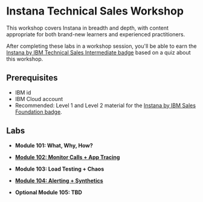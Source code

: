 # Instana Technical Sales Workshop

This workshop covers Instana in breadth and depth, with content appropriate for both brand-new learners and experienced practitioners.

After completing these labs in a workshop session, you'll be able to earn the [Instana by IBM Technical Sales Intermediate badge](https://www.credly.com/org/ibm/badge/instana-by-ibm-technical-sales-intermediate) based on a quiz about this workshop.

## Prerequisites

- IBM id
- IBM Cloud account
- Recommended: Level 1 and Level 2 material for the [Instana by IBM Sales Foundation badge](https://www.credly.com/org/ibm/badge/instana-by-ibm-sales-foundation).

## Labs

- **Module 101: What, Why, How?**

- **[Module 102: Monitor Calls + App Tracing](102.md)**

- **Module 103: Load Testing + Chaos**

- **[Module 104: Alerting + Synthetics](104.md)**

- **Optional Module 105: TBD**
